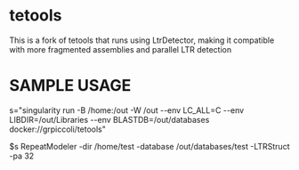 # tetools
This is a fork of tetools that runs using LtrDetector, making it compatible with more fragmented assemblies and parallel LTR detection

# SAMPLE USAGE

s="singularity run -B /home:/out -W /out --env LC_ALL=C --env LIBDIR=/out/Libraries --env BLASTDB=/out/databases docker://grpiccoli/tetools"

$s RepeatModeler -dir /home/test -database /out/databases/test -LTRStruct -pa 32
